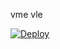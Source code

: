 vme vle

[![Deploy](https://www.herokucdn.com/deploy/button.png)](https://dashboard.heroku.com/new?template=https://github.com/jgoq00/isoamg)
